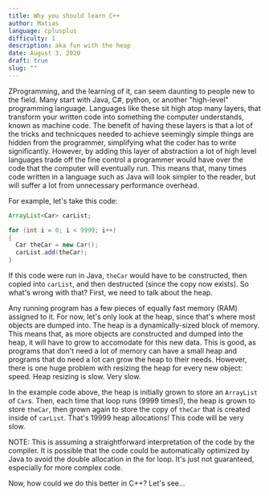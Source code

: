 ```yaml
---
title: Why you should learn C++
author: Matias
language: cplusplus
difficulty: 1
description: aka fun with the heap
date: August 3, 2020
draft: true
slug: ""
---
```

ZProgramming, and the learning of it, can seem daunting to people new to the field. Many start with Java, C#, python, or another "high-level" programming language. Languages like these sit high atop many layers, that transform your written code into something the computer understands, known as machine code. The benefit of having these layers is that a lot of the tricks and technicques needed to achieve seemingly simple things are hidden from the programmer, simplifying what the coder has to write significantly. However, by adding this layer of abstraction a lot of high level languages trade off the fine control a programmer would have over the code that the computer will eventually run. This means that, many times code written in a language such as Java will look simpler to the reader, but will suffer a lot from unnecessary performance overhead.

For example, let's take this code:

```java
ArrayList<Car> carList;

for (int i = 0; i < 9999; i++)
{
  Car theCar = new Car();
  carList.add(theCar);
}
```

If this code were run in Java, `theCar` would have to be constructed, then copied into `carList`, and then destructed (since the copy now exists). So what's wrong with that? First, we need to talk about the heap.

Any running program has a few pieces of equally fast memory (RAM) assigned to it. For now, let's only look at the heap, since that's where most objects are dumped into. The heap is a dynamically-sized block of memory. This means that, as more objects are constructed and dumped into the heap, it will have to grow to accomodate for this new data. This is good, as programs that don't need a lot of memory can have a small heap and programs that do need a lot can grow the heap to their needs. However, there is one huge problem with resizing the heap for every new object: speed. Heap resizing is slow. Very slow.

In the example code above, the heap is initially grown to store an `ArrayList` of `Car`s. Then, each time that loop runs (9999 times!), the heap is grown to store `theCar`, then grown again to store the copy of `theCar` that is created inside of `carList`. That's 19999 heap allocations! This code will be very slow.

NOTE: This is assuming a straightforward interpretation of the code by the compiler. It is possible that the code could be automatically optimized by Java to avoid the double allocation in the for loop. It's just not guaranteed, especially for more complex code.

Now, how could we do this better in C++? Let's see...